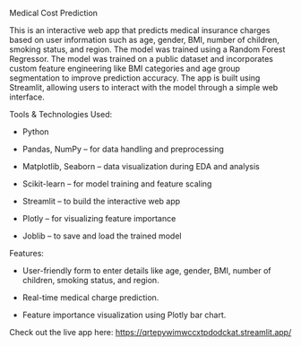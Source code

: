 Medical Cost Prediction 

This is an interactive web app that predicts medical insurance charges based on user information such as age, gender, BMI, number of children, smoking status, and region. The model was trained using a Random Forest Regressor. The model was trained on a public dataset and incorporates custom feature engineering like BMI categories and age group segmentation to improve prediction accuracy. The app is built using Streamlit, allowing users to interact with the model through a simple web interface.


Tools & Technologies Used:

- Python

- Pandas, NumPy – for data handling and preprocessing

- Matplotlib, Seaborn – data visualization during EDA and analysis

- Scikit-learn – for model training and feature scaling

- Streamlit – to build the interactive web app

- Plotly – for visualizing feature importance

- Joblib – to save and load the trained model


Features:

- User-friendly form to enter details like age, gender, BMI, number of children, smoking status, and region.

- Real-time medical charge prediction.

- Feature importance visualization using Plotly bar chart.

Check out the live app here: https://qrtepywimwccxtpdodckat.streamlit.app/



